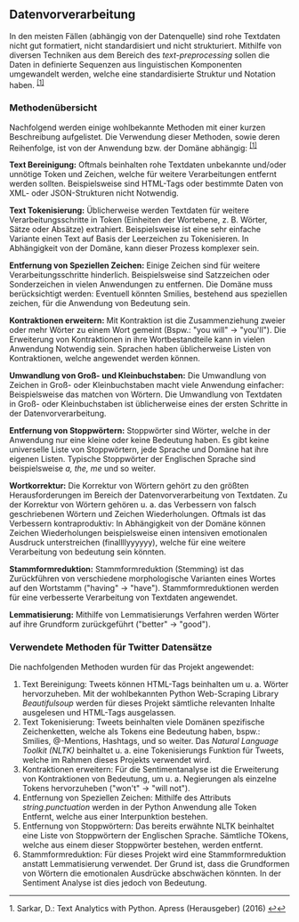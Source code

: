 ## Datenvorverarbeitung

In den meisten Fällen (abhängig von der Datenquelle) sind rohe Textdaten nicht gut formatiert, nicht standardisiert und nicht strukturiert.
Mithilfe  von diversen Techniken aus dem Bereich des _text-preprocessing_ sollen die Daten in definierte Sequenzen aus linguistischen Komponenten umgewandelt werden,
welche eine standardisierte Struktur und Notation haben. <sup id="fn1_1">[[1]](#fn1)

### Methodenübersicht

Nachfolgend werden einige wohlbekannte Methoden mit einer kurzen Beschreibung aufgelistet. Die Verwendung dieser Methoden, sowie deren Reihenfolge,
ist von der Anwendung bzw. der Domäne abhängig: <sup id="fn1_2">[[1]](#fn1)

**Text Bereinigung:** Oftmals beinhalten rohe Textdaten unbekannte und/oder unnötige Token und Zeichen, welche für weitere Verarbeitungen entfernt
werden sollten. Beispielsweise sind HTML-Tags oder bestimmte Daten von XML- oder JSON-Strukturen nicht Notwendig.

**Text Tokenisierung:** Üblicherweise werden Textdaten für weitere Verarbeitungsschritte in Token (Einheiten der Wortebene, z. B. Wörter, Sätze oder Absätze) extrahiert.
Beispielsweise ist eine sehr einfache Variante einen Text auf Basis der Leerzeichen zu Tokenisieren. In Abhängigkeit von der Domäne, kann dieser
Prozess komplexer sein.

**Entfernung von Speziellen Zeichen:** Einige Zeichen sind für weitere Verarbeitungsschritte hinderlich. Beispielsweise sind Satzzeichen oder
Sonderzeichen in vielen Anwendungen zu entfernen. Die Domäne muss berücksichtigt werden: Eventuell könnten Smilies, bestehend aus speziellen zeichen,
für die Anwendung von Bedeutung sein.

**Kontraktionen erweitern:** Mit Kontraktion ist die Zusammenziehung zweier oder mehr Wörter zu einem Wort gemeint (Bspw.: "you will" -> "you'll").
Die Erweiterung von Kontraktionen in ihre Wortbestandteile kann in vielen Anwendung Notwendig sein. Sprachen haben üblicherweise Listen von Kontraktionen,
welche angewendet werden können.

**Umwandlung von Groß- und Kleinbuchstaben:** Die Umwandlung von Zeichen in Groß- oder Kleinbuchstaben macht viele Anwendung einfacher: Beispielsweise
das matchen von Wörtern. Die Umwandlung von Textdaten in Groß- oder Kleinbuchstaben ist üblicherweise eines der ersten Schritte in der Datenvorverarbeitung.

**Entfernung von Stoppwörtern:** Stoppwörter sind Wörter, welche in der Anwendung nur eine kleine oder keine Bedeutung haben.
Es gibt keine universelle Liste von Stoppwörtern, jede Sprache und Domäne hat ihre eigenen Listen. Typische Stoppwörter der Englischen Sprache sind
beispielsweise _a, the, me_ und so weiter.

**Wortkorrektur:** Die Korrektur von Wörtern gehört zu den größten Herausforderungen im Bereich der Datenvorverarbeitung von Textdaten.
Zu der Korrektur von Wörtern gehören u. a. das Verbessern von falsch geschriebenen Wörtern und Zeichen Wiederholungen. Oftmals ist das Verbessern
kontraproduktiv: In Abhängigkeit von der Domäne können Zeichen Wiederholungen beispielsweise einen intensiven emotionalen Ausdruck unterstreichen (finallllyyyyyy), welche
für eine weitere Verarbeitung von bedeutung sein könnten.

**Stammformreduktion:** Stammformreduktion (Stemming) ist das Zurückführen von verschiedene morphologische Varianten eines Wortes auf den Wortstamm ("having" -> "have").
Stammformreduktionen werden für eine verbesserte Verarbeitung von Textdaten angewendet.

**Lemmatisierung:** Mithilfe von Lemmatisierungs Verfahren werden Wörter auf ihre Grundform zurückgeführt ("better" -> "good").

### Verwendete Methoden für Twitter Datensätze

Die nachfolgenden Methoden wurden für das Projekt angewendet:

1. Text Bereinigung: Tweets können HTML-Tags beinhalten um u. a. Wörter hervorzuheben. Mit der wohlbekannten Python Web-Scraping Library _Beautifulsoup_ werden für dieses Projekt
sämtliche relevanten Inhalte ausgelesen und HTML-Tags ausgelassen.
2. Text Tokenisierung: Tweets beinhalten viele Domänen spezifische Zeichenketten, welche als Tokens eine Bedeutung haben, bspw.: Smilies, @-Mentions, Hashtags, und so weiter.
Das _Natural Language Toolkit (NLTK)_ beinhaltet u. a. eine Tokenisierungs Funktion für Tweets, welche im Rahmen dieses Projekts verwendet wird.
3. Kontraktionen erweitern: Für die Sentimentanalyse ist die Erweiterung von Kontraktionen von Bedeutung, um u. a. Negierungen als einzelne Tokens 
hervorzuheben ("won't" -> "will not").
4. Entfernung von Speziellen Zeichen: Mithilfe des Attributs _string.punctuation_ werden in der Python Anwendung alle Token Entfernt, welche aus
einer Interpunktion bestehen.
5. Entfernung von Stoppwörtern: Das bereits erwähnte NLTK beinhaltet eine Liste von Stoppwörtern der Englischen Sprache. Sämtliche TOkens, welche
aus einem dieser Stoppwörter bestehen, werden entfernt.
6. Stammformreduktion: Für dieses Projekt wird eine Stammformreduktion anstatt Lemmatisierung verwendet. Der Grund ist, dass die Grundformen von Wörtern
die emotionalen Ausdrücke abschwächen könnten. In der Sentiment Analyse ist dies jedoch von Bedeutung.

___

<b id="fn1"></b>1. Sarkar, D.: Text Analytics with Python. Apress (Herausgeber) (2016) [↩](#fn1_1)[↩](#fn1_2)
